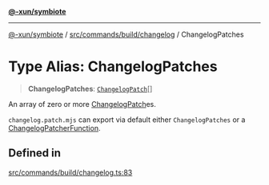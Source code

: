 [**@-xun/symbiote**](../../../../../README.md)

***

[@-xun/symbiote](../../../../../README.md) / [src/commands/build/changelog](../README.md) / ChangelogPatches

# Type Alias: ChangelogPatches

> **ChangelogPatches**: [`ChangelogPatch`](ChangelogPatch.md)[]

An array of zero or more [ChangelogPatch](ChangelogPatch.md)es.

`changelog.patch.mjs` can export via default either `ChangelogPatches` or a
[ChangelogPatcherFunction](ChangelogPatcherFunction.md).

## Defined in

[src/commands/build/changelog.ts:83](https://github.com/Xunnamius/symbiote/blob/26e756362a16f050e03cef2c4c582d94e29614cd/src/commands/build/changelog.ts#L83)
